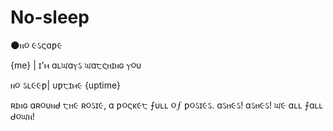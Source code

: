 # No-sleep
🌑ⲛ૦ ૯ઽςɑƿ૯


{me} | ɪ'ⲙ ɑʟਘɑⲩઽ ਘɑ੮ςⲏɪⲛɢ ⲩ૦υ


ⲛ૦ ઽʟ૯૯ƿ| υƿ੮ɪⲙ૯ {uptime}


ʀɪⲛɢ ɑʀ૦υⲛᑯ ੮ⲏ૯ ʀ૦ઽɪ૯,
ɑ ƿ૦ςκ૯੮ ⨍υʟʟ ૦⨍ ƿ૦ઽɪ૯ઽ.
ɑઽⲏ૯ઽ! ɑઽⲏ૯ઽ!
ਘ૯ ɑʟʟ ⨍ɑʟʟ ᑯ૦ਘⲛ!
